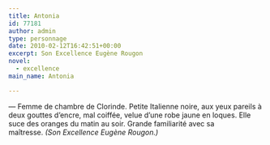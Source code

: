 ```yaml
---
title: Antonia
id: 77181
author: admin
type: personnage
date: 2010-02-12T16:42:51+00:00
excerpt: Son Excellence Eugène Rougon
novel:
  - excellence
main_name: Antonia

---
```

— Femme de chambre de Clorinde. Petite Italienne noire, aux yeux pareils à deux gouttes d&rsquo;encre, mal coiffée, velue d&rsquo;une robe jaune en loques. Elle suce des oranges du matin au soir. Grande familiarité avec sa maîtresse. _(Son Excellence Eugène Rougon.)_